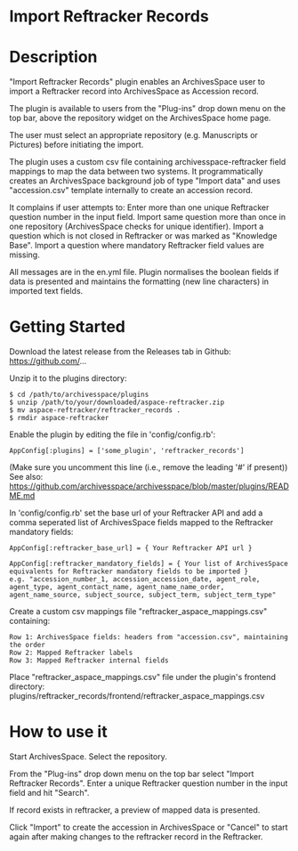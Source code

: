 Import Reftracker Records
==========================

# Description

"Import Reftracker Records" plugin enables an ArchivesSpace user to import a Reftracker record into ArchivesSpace as Accession record.

The plugin is available to users from the "Plug-ins" drop down menu on the top bar, above the repository widget on the ArchivesSpace home page.

The user must select an appropriate repository (e.g. Manuscripts or Pictures) before initiating the import.

The plugin uses a custom csv file containing archivesspace-reftracker field mappings to map the data between two systems. 
It programmatically creates an ArchivesSpace background job of type "Import data" and uses "accession.csv" template internally to create an accession record.

It complains if user attempts to:
	Enter more than one unique Reftracker question number in the input field.
	Import same question more than once in one repository (ArchivesSpace checks for unique identifier).
	Import a question which is not closed in Reftracker or was marked as "Knowledge Base".
	Import a question where mandatory Reftracker field values are missing.

All messages are in the en.yml file.
Plugin normalises the boolean fields if data is presented and maintains the formatting (new line characters) in imported text fields.

# Getting Started

Download the latest release from the Releases tab in Github:
https://github.com/...

Unzip it to the plugins directory:

    $ cd /path/to/archivesspace/plugins
    $ unzip /path/to/your/downloaded/aspace-reftracker.zip
    $ mv aspace-reftracker/reftracker_records .
    $ rmdir aspace-reftracker

Enable the plugin by editing the file in 'config/config.rb':

    AppConfig[:plugins] = ['some_plugin', 'reftracker_records']

(Make sure you uncomment this line (i.e., remove the leading '#' if present))
See also: https://github.com/archivesspace/archivesspace/blob/master/plugins/README.md

In 'config/config.rb' set the base url of your Reftracker API and add a comma seperated list of ArchivesSpace fields mapped to the Reftracker mandatory fields: 

    AppConfig[:reftracker_base_url] = { Your Reftracker API url }
    
    AppConfig[:reftracker_mandatory_fields] = { Your list of ArchivesSpace equivalents for Reftracker mandatory fields to be imported } 
    e.g. "accession_number_1, accession_accession_date, agent_role, agent_type, agent_contact_name, agent_name_name_order, agent_name_source, subject_source, subject_term, subject_term_type"

Create a custom csv mappings file "reftracker_aspace_mappings.csv" containing:

	Row 1: ArchivesSpace fields: headers from "accession.csv", maintaining the order
	Row 2: Mapped Reftracker labels 
	Row 3: Mapped Reftracker internal fields

Place "reftracker_aspace_mappings.csv" file under the plugin's frontend directory:
 	plugins/reftracker_records/frontend/reftracker_aspace_mappings.csv 

# How to use it

Start ArchivesSpace. Select the repository. 

From the "Plug-ins" drop down menu on the top bar select "Import Reftracker Records". Enter a unique Reftracker question number in the input field and hit "Search". 

If record exists in reftracker, a preview of mapped data is presented. 

Click "Import" to create the accession in ArchivesSpace or "Cancel" to start again after making changes to the reftracker record in the Reftracker. 
